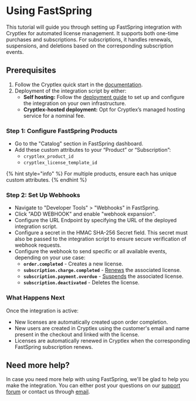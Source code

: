# Using FastSpring

This tutorial will guide you through setting up FastSpring integration with Cryptlex for automated license management. It supports both one-time purchases and subscriptions. For subscriptions, it handles renewals, suspensions, and deletions based on the corresponding subscription events.

## Prerequisites

1. Follow the Cryptlex quick start in the [documentation](https://docs.cryptlex.com/#quick-start).
2. Deployment of the integration script by either:
   * **Self hosting:** Follow the [deployment guide](https://github.com/cryptlex/third-party-integrations/tree/main/fastspring) to set up and configure the integration on your own infrastructure.
   * **Cryptlex-hosted deployment:** Opt for Cryptlex’s managed hosting service for a nominal fee.

### Step 1: Configure FastSpring Products

* Go to the "Catalog" section in FastSpring dashboard.
* Add these custom attributes to your “Product” or “Subscription”:
  * `cryptlex_product_id`
  * `cryptlex_license_template_id`

{% hint style="info" %}
For multiple products, ensure each has unique custom attributes.
{% endhint %}

### Step 2: Set Up Webhooks

* Navigate to "Developer Tools" > "Webhooks" in FastSpring.
* Click "ADD WEBHOOK" and enable "webhook expansion".
* Configure the URL Endpoint by specifying the URL of the deployed integration script.
* Configure a secret in the HMAC SHA-256 Secret field. This secret must also be passed to the integration script to ensure secure verification of webhook requests.
* Configure the webhook to send specific or all available events, depending on your use case:
  * **`order.completed`** - Creates a new license.
  * **`subscription.charge.completed`** - [Renews](https://docs.cryptlex.com/license-management/renewing-licenses) the associated license.
  * **`subscription.payment.overdue`** - [Suspends](https://docs.cryptlex.com/license-management/suspending-licenses) the associated license.
  * **`subscription.deactivated`** - Deletes the license.

### What Happens Next

Once the integration is active:

* New licenses are automatically created upon order completion.
* New users are created in Cryptlex using the customer's email and name present in the checkout and linked with the license.
* Licenses are automatically renewed in Cryptlex when the corresponding FastSpring subscription renews.

## Need more help?

In case you need more help with using FastSpring, we'll be glad to help you make the integration. You can either post your questions on our [support forum](https://forums.cryptlex.com/) or contact us through [email](mailto:support@cryptlex.com).
